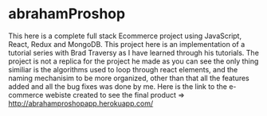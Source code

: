 # abrahamProshop
This here is a complete full stack Ecommerce project using JavaScript, React, Redux and MongoDB.
This project here is an implementation of a tutorial series with Brad Traversy as I have learned through his tutorials.
The project is not a replica for the project he made as you can see the only thing similiar is the algorithms used to loop through react elements, and the naming mechanisim to be more organized, other than that all the features added and all the bug fixes was done by me.
Here is the link to the e-commerce webiste created to see the final product => http://abrahamproshopapp.herokuapp.com/
